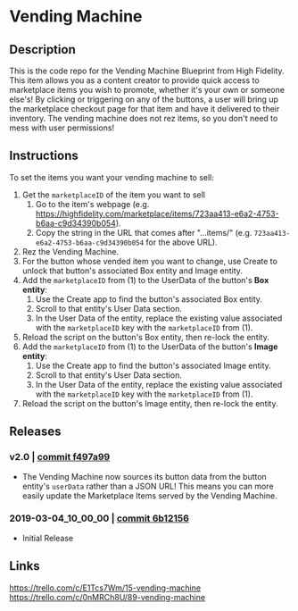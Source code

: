 # Vending Machine

## Description
This is the code repo for the Vending Machine Blueprint from High Fidelity.  This item allows you as a content creator to provide quick access to marketplace items you wish to promote, whether it's your own or someone else's!  By clicking or triggering on any of the buttons, a user will bring up the marketplace checkout page for that item and have it delivered to their inventory. The vending machine does not rez items, so you don't need to mess with user permissions!

## Instructions
To set the items you want your vending machine to sell:
1. Get the `marketplaceID` of the item you want to sell
    1. Go to the item's webpage (e.g. https://highfidelity.com/marketplace/items/723aa413-e6a2-4753-b6aa-c9d34390b054).
    2. Copy the string in the URL that comes after "...items/" (e.g. `723aa413-e6a2-4753-b6aa-c9d34390b054` for the above URL).
2. Rez the Vending Machine.
3. For the button whose vended item you want to change, use Create to unlock that button's associated Box entity and Image entity.
4. Add the `marketplaceID` from (1) to the UserData of the button's **Box entity**:
    1. Use the Create app to find the button's associated Box entity.
    2. Scroll to that entity's User Data section.
    3. In the User Data of the entity, replace the existing value associated with the `marketplaceID` key with the `marketplaceID` from (1).
5. Reload the script on the button's Box entity, then re-lock the entity.
6. Add the `marketplaceID` from (1) to the UserData of the button's **Image entity**:
    1. Use the Create app to find the button's associated Image entity.
    2. Scroll to that entity's User Data section.
    3. In the User Data of the entity, replace the existing value associated with the `marketplaceID` key with the `marketplaceID` from (1).
7. Reload the script on the button's Image entity, then re-lock the entity.


## Releases
### v2.0 | [commit f497a99](https://github.com/highfidelity/hifi-content/commits/f497a99)
- The Vending Machine now sources its button data from the button entity's `userData` rather than a JSON URL! This means you can more easily update the Marketplace Items served by the Vending Machine.


### 2019-03-04_10_00_00 | [commit 6b12156](https://github.com/highfidelity/hifi-content/pull/311/commits/6b12156a0144f49c9e0a9a837c4dc410cb5aa74a)
- Initial Release


## Links
https://trello.com/c/E1Tcs7Wm/15-vending-machine
https://trello.com/c/0nMRCh8U/89-vending-machine